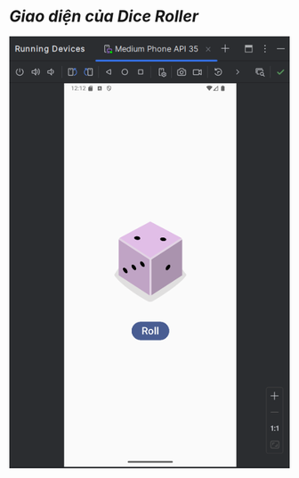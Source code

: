 # *Giao diện của Dice Roller*

<p align="center">
<img src="https://github.com/thanhtriduong/DiceRoller-MobileApp/blob/master/app/src/main/res/drawable/hinh_anh_app.png" alt="Giao diện app Dice Roller">
</p>
